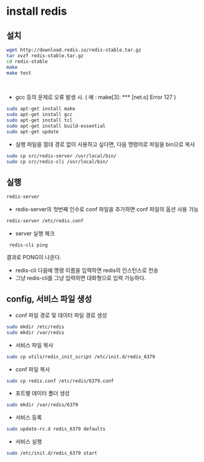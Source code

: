 # install redis

## 설치

```bash
wget http://download.redis.io/redis-stable.tar.gz
tar xvzf redis-stable.tar.gz
cd redis-stable
make
make test
```

<br>

- gcc 등의 문제로 오류 발생 시. ( 예 : make[3]: *** [net.o] Error 127 )

```bash
sudo apt-get install make
sudo apt-get install gcc
sudo apt-get install tcl
sudo apt-get install build-essential
sudo apt-get update
```

- 실행 파일을 절대 경로 없이 사용하고 싶다면, 다음 명령어로 파일을 bin으로 복사

```bash
sudo cp src/redis-server /usr/local/bin/
sudo cp src/redis-cli /usr/local/bin/
```

## 실행

```bash
redis-server
```

- redis-server의 첫번째 인수로 conf 파일을 추가하면 conf 파일의 옵션 사용 가능

```bash
redis-server /etc/redis.conf
```

- server 실행 체크

```
 redis-cli ping
```
결과로 PONG이 나온다.

- redis-cli 다음에 명령 이름을 입력하면 redis의 인스턴스로 전송
- 그냥 redis-cli를 그냥 입력하면 대화형으로 입력 가능하다.


## config, 서비스 파일 생성

- conf 파일 경로 및 데이터 파일 경로 생성

```bash
sudo mkdir /etc/redis
sudo mkdir /var/redis
```

- 서비스 파일 복사

```bash
sudo cp utils/redis_init_script /etc/init.d/redis_6379
```

- conf 파일 복사

```bash
sudo cp redis.conf /etc/redis/6379.conf
```

- 포트별 데이터 폴더 생성

```bash
sudo mkdir /var/redis/6379
```

- 서비스 등록

```bash
sudo update-rc.d redis_6379 defaults
```

- 서비스 실행

```bash
sudo /etc/init.d/redis_6379 start
```
